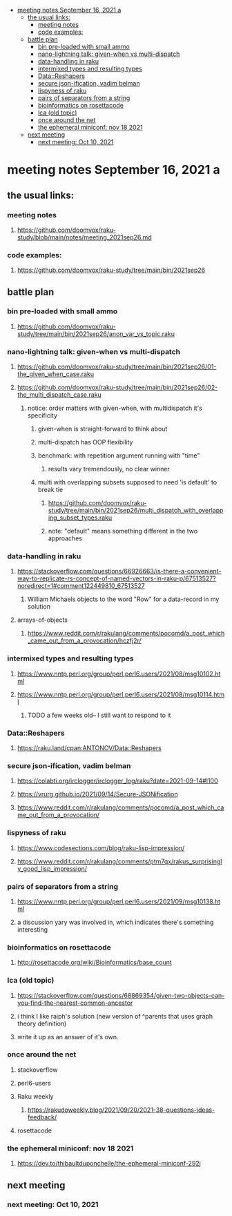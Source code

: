 - [meeting notes September 16, 2021                                      a](#org2e602b2)
  - [the usual links:](#org22fc39a)
    - [meeting notes](#orge8a843c)
    - [code examples:](#org9ff7079)
  - [battle plan](#org26cbf51)
    - [bin pre-loaded with small ammo](#orgce155fb)
    - [nano-lightning talk: given-when vs multi-dispatch](#org879fbe1)
    - [data-handling in raku](#org0cdb54c)
    - [intermixed types and resulting types](#orgcc50f7c)
    - [Data::Reshapers](#org62b0341)
    - [secure json-ification, vadim belman](#orgcf2bd5e)
    - [lispyness of raku](#orged2a6fb)
    - [pairs of separators from a string](#orgf6b5acd)
    - [bioinformatics on rosettacode](#org51893df)
    - [lca (old topic)](#org930f6fe)
    - [once around the net](#org67f0a05)
    - [the ephemeral miniconf: nov 18 2021](#orga278488)
  - [next meeting](#org3ffe6c4)
    - [next meeting: Oct 10, 2021](#orge3abdca)


<a id="org2e602b2"></a>

# meeting notes September 16, 2021                                      a


<a id="org22fc39a"></a>

## the usual links:


<a id="orge8a843c"></a>

### meeting notes

1.  <https://github.com/doomvox/raku-study/blob/main/notes/meeting_2021sep26.md>


<a id="org9ff7079"></a>

### code examples:

1.  <https://github.com/doomvox/raku-study/tree/main/bin/2021sep26>


<a id="org26cbf51"></a>

## battle plan


<a id="orgce155fb"></a>

### bin pre-loaded with small ammo

1.  <https://github.com/doomvox/raku-study/tree/main/bin/2021sep26/anon_var_vs_topic.raku>


<a id="org879fbe1"></a>

### nano-lightning talk: given-when vs multi-dispatch

1.  <https://github.com/doomvox/raku-study/tree/main/bin/2021sep26/01-the_given_when_case.raku>

2.  <https://github.com/doomvox/raku-study/tree/main/bin/2021sep26/02-the_multi_dispatch_case.raku>

    1.  notice: order matters with given-when, with multidispatch it's specificity
    
        1.  given-when is straight-forward to think about
        
        2.  multi-dispatch has OOP flexibility
        
        3.  benchmark: with repetition argument running with "time"
        
            1.  results vary tremendously, no clear winner
        
        4.  multi with overlapping subsets supposed to need 'is default' to break tie
        
            1.  <https://github.com/doomvox/raku-study/tree/main/bin/2021sep26/multi_dispatch_with_overlapping_subset_types.raku>
            
            2.  note: "default" means something different in the two approaches


<a id="org0cdb54c"></a>

### data-handling in raku

1.  <https://stackoverflow.com/questions/66926663/is-there-a-convenient-way-to-replicate-rs-concept-of-named-vectors-in-raku-p/67513527?noredirect=1#comment122449810_67513527>

    1.  William Michaels objects to the word "Row" for a data-record in my solution

2.  arrays-of-objects

    1.  <https://www.reddit.com/r/rakulang/comments/pocomd/a_post_which_came_out_from_a_provocation/hczfj2r/>


<a id="orgcc50f7c"></a>

### intermixed types and resulting types

1.  <https://www.nntp.perl.org/group/perl.perl6.users/2021/08/msg10102.html>

2.  <https://www.nntp.perl.org/group/perl.perl6.users/2021/08/msg10114.html>

    1.  TODO a few weeks old&#x2013; I still want to respond to it


<a id="org62b0341"></a>

### Data::Reshapers

1.  <https://raku.land/cpan:ANTONOV/Data::Reshapers>


<a id="orgcf2bd5e"></a>

### secure json-ification, vadim belman

1.  <https://colabti.org/irclogger/irclogger_log/raku?date=2021-09-14#l100>

2.  <https://vrurg.github.io/2021/09/14/Secure-JSONification>

3.  <https://www.reddit.com/r/rakulang/comments/pocomd/a_post_which_came_out_from_a_provocation/>


<a id="orged2a6fb"></a>

### lispyness of raku

1.  <https://www.codesections.com/blog/raku-lisp-impression/>

2.  <https://www.reddit.com/r/rakulang/comments/ptm7qx/rakus_surprisingly_good_lisp_impression/>


<a id="orgf6b5acd"></a>

### pairs of separators from a string

1.  <https://www.nntp.perl.org/group/perl.perl6.users/2021/09/msg10138.html>

2.  a discussion yary was involved in, which indicates there's something interesting


<a id="org51893df"></a>

### bioinformatics on rosettacode

1.  <http://rosettacode.org/wiki/Bioinformatics/base_count>


<a id="org930f6fe"></a>

### lca (old topic)

1.  <https://stackoverflow.com/questions/68869354/given-two-objects-can-you-find-the-nearest-common-ancestor>

2.  i think I like raiph's solution (new version of ^parents that uses graph theory definition)

3.  write it up as an answer of it's own.


<a id="org67f0a05"></a>

### once around the net

1.  stackoverflow

2.  perl6-users

3.  Raku weekly

    1.  <https://rakudoweekly.blog/2021/09/20/2021-38-questions-ideas-feedback/>

4.  rosettacode


<a id="orga278488"></a>

### the ephemeral miniconf: nov 18 2021

1.  <https://dev.to/thibaultduponchelle/the-ephemeral-miniconf-292j>


<a id="org3ffe6c4"></a>

## next meeting


<a id="orge3abdca"></a>

### next meeting: Oct 10, 2021

